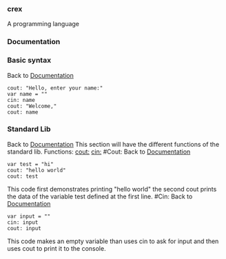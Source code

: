 ### crex
A programming language
### Documentation

### Basic syntax
Back to [Documentation](https://github.com/shourdev/crex#documentation)
```
cout: "Hello, enter your name:"
var name = ""
cin: name
cout: "Welcome,"
cout: name
```
### Standard Lib
Back to [Documentation](https://github.com/shourdev/crex#documentation)
This section will have the different functions of the standard lib.
Functions:
[cout:]()
[cin:]()
#Cout:
Back to [Documentation](https://github.com/shourdev/crex#documentation)
```
var test = "hi"
cout: "hello world"
cout: test
```
This code first demonstrates printing "hello world" the second cout prints the data of the variable test defined at the first line.
#Cin:
Back to [Documentation](https://github.com/shourdev/crex#documentation)
```
var input = ""
cin: input
cout: input
```
This code makes an empty variable than uses cin to ask for input and then uses cout to print it to the console.
